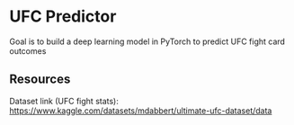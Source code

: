# UFC Predictor

Goal is to build a deep learning model in PyTorch to predict UFC fight card outcomes

## Resources

Dataset link (UFC fight stats): https://www.kaggle.com/datasets/mdabbert/ultimate-ufc-dataset/data

